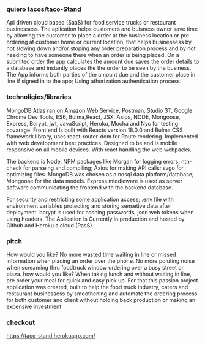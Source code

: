 ### quiero tacos/taco-Stand
Api driven cloud based (SaaS) for food service trucks or restaurant businessess. The aplication helps customers and buisness owner save time by allowing the customer to place a order at the business location or pre ordering at customer home or current location, that helps businessess by not slowing down and/or stoping any order preparation process and by not needing to have someone there when an order is being placed. 
On a submited order the app calculates the amount due saves the order details to a database and instantly places the the order to be seen by the business. The App informs both parties of the amount due and the customer place in line if signed in to the app; Using athorization authentication process.
### technoligies/libraries
MongoDB Atlas ran on Amazon Web Service, Postman, Studio 3T, Google Chrome Dev Tools, ES6, Bulma,React, JSX, Axios, NODE, Mongoose, Express, Bcrypt, jwt, JavaScript, Heroku, Mocha and Nyc for testing covarage.
 Front end Is built with Reacts version 18.0.0  and Bulma CSS framework library, uses react-router-dom for Route rendering. Implemented with web development best practices. Designed to be and is mobile responsive on all mobile devices. With react handling the web webpacks. 

 The backend is Node, NPM packages like Morgan for logging errors; nth-check for parseing and compiling; Axios for making API calls; svgo for optimizing files. MongoDB was chosen as a nosql data platform/database; Mongoose for the data models. Express middleware  is used as server software communicating the frontend with the backend database.
 
 For security and restricting some application access; .env file with environment variables protecting and storing sensetive data after deployment. bcrypt is used for hashing passwords, json web tokens when using headers. The Aplication is Currently in production and hosted by Github and Heroku a cloud (PasS)

### pitch
How would you like?
No more wasted time waiting in line or missed  information when placing an order over the phone. No more poluting noise when screaming thru foodtruck window ordering over a busy street or plaza.
how would you like?
When taking lunch and without waiting in line, pre order your meal for quick and easy pick up.
For that this passion project application was created, built to help the food truck industry, caters and restaurant businessess by smoothening and automate the ordering process for both customer and client without holding back production or making an expensive investment
### checkout
https://taco-stand.herokuapp.com/